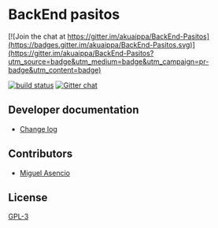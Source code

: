 # BackEnd pasitos

[![Join the chat at https://gitter.im/akuaippa/BackEnd-Pasitos](https://badges.gitter.im/akuaippa/BackEnd-Pasitos.svg)](https://gitter.im/akuaippa/BackEnd-Pasitos?utm_source=badge&utm_medium=badge&utm_campaign=pr-badge&utm_content=badge)

  [![build status][travis-image]][travis-url]
  [![Gitter chat][gitter-image]][gitter-url]

## Developer documentation
  - [Change log](./History.md)

## Contributors
  - [Miguel Asencio](https://github.com/maasencioh)

## License
[GPL-3](./LICENSE)

  [travis-image]: https://img.shields.io/travis/akuaippa/BackEnd-Pasitos/master.svg?style=flat-square
  [travis-url]: https://travis-ci.org/akuaippa/BackEnd-Pasitos
  [gitter-image]: https://img.shields.io/gitter/room/nwjs/nw.js.svg
  [gitter-url]: https://gitter.im/akuaippa/BackEnd-Pasitos